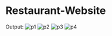 # Restaurant-Website

Output:
![p1](https://github.com/sheezasayyed/Restaurant-Website/assets/122882451/9ba57af8-f429-43c3-8c0e-bb2432dc2cca)
![p2](https://github.com/sheezasayyed/Restaurant-Website/assets/122882451/aab360a1-8cea-4e92-b534-a165ddad9847)
![p3](https://github.com/sheezasayyed/Restaurant-Website/assets/122882451/ea8cd23b-7d16-49d1-9ddb-eddc6785e67f)
![p4](https://github.com/sheezasayyed/Restaurant-Website/assets/122882451/2deddfa9-7b50-4df5-817c-7ea584e1a983)
